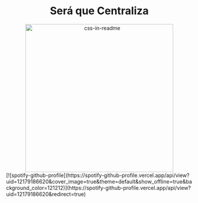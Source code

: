 <h1 align="center" style="font-weight:700;">
  Será que Centraliza
</h1>

<div align="center">
    <img src="example.svg" width="400" height="400" alt="css-in-readme">
</div>

<!--![Minhas últimas palavras serão, filé miau](https://myoctocat.com/assets/images/base-octocat.svg)-->
<div>[![spotify-github-profile](https://spotify-github-profile.vercel.app/api/view?uid=12179186620&cover_image=true&theme=default&show_offline=true&background_color=121212)](https://spotify-github-profile.vercel.app/api/view?uid=12179186620&redirect=true)</div>
<!--![Minhas últimas palavras serão, filé miau](https://myoctocat.com/assets/images/base-octocat.svg)-->

